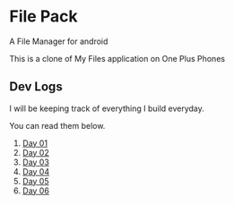 # File Pack

A File Manager for android

This is a clone of My Files application on One Plus Phones

## Dev Logs

I will be keeping track of everything I build everyday.

You can read them below.

1. [Day 01](docs/dev_log_01.md)
2. [Day 02](docs/dev_log_02.md)
3. [Day 03](docs/dev_log_03.md)
4. [Day 04](docs/dev_log_04.md)
5. [Day 05](docs/dev_log_05.md)
6. [Day 06](docs/dev_log_06.md)